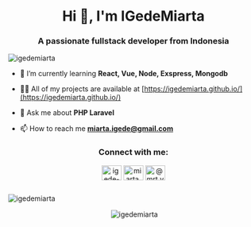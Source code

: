 <h1 align="center">Hi 👋, I'm IGedeMiarta</h1>
<h3 align="center">A passionate fullstack developer from Indonesia</h3>

<p align="left"> <img src="https://komarev.com/ghpvc/?username=IGedeMiarta&label=Profile%20views&color=0e75b6&style=flat" alt="igedemiarta" /> </p>

- 🌱 I’m currently learning **React, Vue, Node, Exspress, Mongodb**

- 👨‍💻 All of my projects are available at [https://igedemiarta.github.io/](https://igedemiarta.github.io/)

- 💬 Ask me about **PHP Laravel**

- 📫 How to reach me **miarta.igede@gmail.com**

<h3 align="center">Connect with me:</h3>
<p align="center">
<a href="https://linkedin.com/in/igede-miarta" target="_blank"><img align="center" src="https://raw.githubusercontent.com/rahuldkjain/github-profile-readme-generator/master/src/images/icons/Social/linked-in-alt.svg" alt="igede-miarta" height="30" width="40" /></a>
<a href="https://fb.com/miarta.yaza" target="_blank"><img align="center" src="https://raw.githubusercontent.com/rahuldkjain/github-profile-readme-generator/master/src/images/icons/Social/facebook.svg" alt="miarta.yaza" height="30" width="40" /></a>
<a href="https://instagram.com/@mrt.ys_" target="_blank"><img align="center" src="https://raw.githubusercontent.com/rahuldkjain/github-profile-readme-generator/master/src/images/icons/Social/instagram.svg" alt="@mrt.ys_" height="30" width="40" /></a>
</p>
<div class="row">
  <div class="column" syle="width:50%">
      <p align="center">
        <img align="left" src="https://github-readme-stats.vercel.app/api/top-langs?username=igedemiarta&show_icons=true&locale=en&layout=compact" alt="igedemiarta">
      </p>
  </div>
  <div class="column" syle="width:50%">
    <p align="center">
      &nbsp;<img align="center" src="https://github-readme-stats.vercel.app/api?username=igedemiarta&show_icons=true&locale=en" alt="igedemiarta"  />
    </p>
  </div>
</div> 


